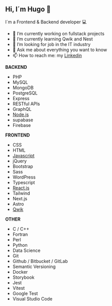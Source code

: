 ## Hi, I´m Hugo 👋
I´m a Frontend & Backend developer 💻

- 🔭 I’m currently working on fullstack projects
- 🌱 I’m currently learning Qwik and Nest
- 👯 I’m looking for job in the IT industry
- 💬 Ask me about everything you want to know
- 📫 How to reach me: my [Linkedin](https://www.linkedin.com/in/hballesteros/)

**BACKEND**

- PHP
- MySQL
- MongoDB
- PostgreSQL
- Express
- RESTful APIs
- GraphQL
- [Node.js](https://fernando-herrera.com/cursos-api/application/archivos/6002/pdfs/node-cero-experto-465.pdf)
- supabase
- Firebase

**FRONTEND**

- CSS
- HTML
- [Javascript](https://fernando-herrera.com/cursos-api/application/archivos/6002/pdfs/js-moderno-41.pdf)
- jQuery
- Bootstrap
- Sass
- WordPress
- Typescript
- [React.js](https://fernando-herrera.com/cursos-api/application/archivos/6002/pdfs/react-pro-149.pdf)
- Tailwind
- Next.js
- Astro
- [Qwik](https://fernando-herrera.com/cursos-api/application/archivos/6002/pdfs/qwik-intro-173.pdf)

**OTHER**

- C / C++
- Fortran
- Perl
- Python
- Data Science
- Git
- Github / Bitbucket / GitLab
- Semantic Versioning
- Docker
- Storybook
- Jest
- Vitest
- Google Test
- Visual Studio Code
